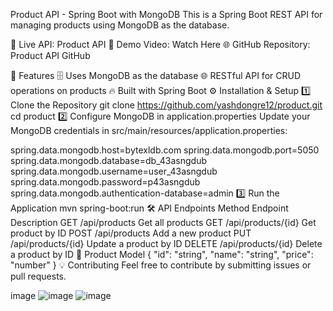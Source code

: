  Product API - Spring Boot with MongoDB
This is a Spring Boot REST API for managing products using MongoDB as the database.

🔗 Live API: Product API
🎥 Demo Video: Watch Here
🌐 GitHub Repository: Product API GitHub

📌 Features
🗄️ Uses MongoDB as the database
🌐 RESTful API for CRUD operations on products
🔥 Built with Spring Boot
⚙️ Installation & Setup
1️⃣ Clone the Repository
git clone https://github.com/yashdongre12/product.git
cd product
2️⃣ Configure MongoDB in application.properties
Update your MongoDB credentials in src/main/resources/application.properties:

spring.data.mongodb.host=bytexldb.com
spring.data.mongodb.port=5050
spring.data.mongodb.database=db_43asngdub
spring.data.mongodb.username=user_43asngdub
spring.data.mongodb.password=p43asngdub
spring.data.mongodb.authentication-database=admin
3️⃣ Run the Application
mvn spring-boot:run
🛠️ API Endpoints
Method	Endpoint	Description
GET	/api/products	Get all products
GET	/api/products/{id}	Get product by ID
POST	/api/products	Add a new product
PUT	/api/products/{id}	Update a product by ID
DELETE	/api/products/{id}	Delete a product by ID
📜 Product Model
{
  "id": "string",
  "name": "string",
  "price": "number"
}
💡 Contributing
Feel free to contribute by submitting issues or pull requests.

image 
![image](https://github.com/user-attachments/assets/9906f905-9ba4-4083-a797-b94ead75cda7)
![image](https://github.com/user-attachments/assets/843c941f-7dee-444a-8a8c-5393866fe2e2)
